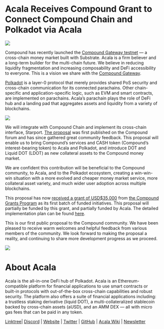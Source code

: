 # **Acala Receives Compound Grant to Connect Compound Chain and Polkadot via Acala**

![](https://miro.medium.com/max/4800/1*3vdQ49AL1YacBOCxQRBH7A.png)

Compound has recently launched the [Compound Gateway testnet](https://www.comp.xyz/t/compound-gateway-testnet/1302) — a cross-chain money market built with Substrate. Acala is a firm believer and a long-term builder for the multi-chain future. We believe in reducing liquidity fragmentation and increasing composability and DeFi accessibility to everyone. This is a vision we share with the [Compound Gateway](https://www.comp.xyz/t/compound-gateway-testnet/1302).

[Polkadot](https://polkadot.network/) is a layer-0 protocol that merely provides shared PoS security and cross-chain communication for its connected parachains. Other chain-specific and application-specific logic, such as EVM and smart contracts, are implemented on parachains. Acala’s parachain plays the role of DeFi hub and a landing pad that aggregates assets and liquidity from a variety of blockchains.

![](https://miro.medium.com/max/1380/0\*M7wOJognbkTn85DF)

We will integrate with Compound Chain and implement its cross-chain interface, Starport. [The proposal](https://www.comp.xyz/t/acala-x-compound-chain-gateway-to-polkadot/1349) was first published on the Compound forum and has since gathered great community feedback. This proposal will enable us to bring Compound’s services and CASH token (Compound’s interest-bearing token) to Acala and Polkadot, and introduce DOT and Liquid DOT (LDOT) as new collateral assets to the Compound money market.

We are confident this contribution will be beneficial to the Compound community, to Acala, and to the Polkadot ecosystem, creating a win-win-win situation with a more evolved and cheaper money market service, more collateral asset variety, and much wider user adoption across multiple blockchains.

This proposal has now [received a grant of USD$35,000](https://compoundgrants.org/3-31-21-Batch-1-Funded-2355ec32682c4f8bb68956487bbc5261) from [the Compound Grants Program](https://compoundgrants.org/) as its first batch of funded initiatives. This proposal will partially be funded by this grant, and partially funded by Acala. The detailed implementation plan can be found [here](https://www.comp.xyz/t/acala-x-compound-chain-gateway-to-polkadot/1349).

This is our first public proposal to the Compound community. We have been pleased to receive warm welcomes and helpful feedback from various members of the community. We look forward to making the proposal a reality, and continuing to share more development progress as we proceed.

![](https://miro.medium.com/max/2402/1\*vtgTFpNWqwSNRChv3uQAWg.png)

# About Acala

Acala is the all-in-one DeFi hub of Polkadot. Acala is an Ethereum-compatible platform for financial applications to use smart contracts or built-in protocols with out-of-the-box cross-chain capabilities and robust security. The platform also offers a suite of financial applications including: a trustless staking derivative (liquid DOT), a multi-collateralized stablecoin backed by cross-chain assets (aUSD), and an AMM DEX — all with micro gas fees that can be paid in any token.

[Linktree](https://linktr.ee/acalanetwork)| [Discord](https://discord.gg/vdbFVCH) | [Website](https://acala.network/) | [Twitter](https://twitter.com/AcalaNetwork) | [GitHub](https://github.com/AcalaNetwork/Acala) | [Acala Wiki](https://github.com/AcalaNetwork/Acala/wiki) | [Newsletter](https://share.hsforms.com/1X9RxkXk-R62I0VNbATaDXw4h8qc)
